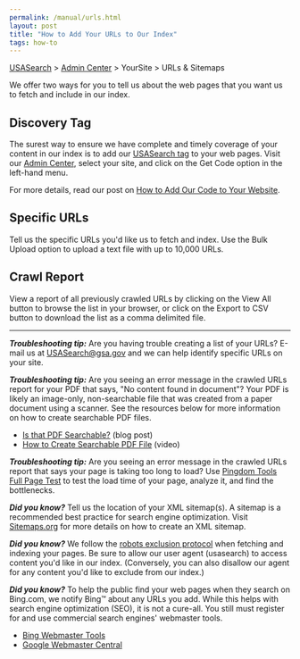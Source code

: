```yaml
---
permalink: /manual/urls.html
layout: post
title: "How to Add Your URLs to Our Index"
tags: how-to
---
```


[USASearch](http://usasearch.howto.gov/) > [Admin Center](http://search.usa.gov/affiliates/home) > YourSite > URLs & Sitemaps

We offer two ways for you to tell us about the web pages that you want us to fetch and include in our index.

## Discovery Tag

The surest way to ensure we have complete and timely coverage of your content in our index is to add our [USASearch tag](/manual/get-code.html) to your web pages. Visit our [Admin Center](http://search.usa.gov/affiliates/home), select your site, and click on the Get Code option in the left-hand menu.

For more details, read our post on [How to Add Our Code to Your Website](/manual/get-code.html).

## Specific URLs

Tell us the specific URLs you'd like us to fetch and index. Use the Bulk Upload option to upload a text file with up to 10,000 URLs.

## Crawl Report

View a report of all previously crawled URLs by clicking on the View All button to browse the list in your browser, or click on the Export to CSV button to download the list as a comma delimited file.

---

***Troubleshooting tip:*** Are you having trouble creating a list of your URLs? E-mail us at USASearch@gsa.gov and we can help identify specific URLs on your site.

***Troubleshooting tip:*** Are you seeing an error message in the crawled URLs report for your PDF that says, "No content found in document"? Your PDF is likely an image-only, non-searchable file that was created from a paper document using a scanner. See the resources below for more information on how to create searchable PDF files.

* [Is that PDF Searchable?](http://blogs.adobe.com/acrolaw/2007/02/is_that_pdf_sea/) (blog post)
* [How to Create Searchable PDF File](http://acrobatusers.com/tutorials/how-to-create-a-searchable-pdf-file) (video)

***Troubleshooting tip:*** Are you seeing an error message in the crawled URLs report that says your page is taking too long to load? Use [Pingdom Tools Full Page Test](http://tools.pingdom.com/fpt/) to test the load time of your page, analyze it, and find the bottlenecks.

***Did you know?*** Tell us the location of your XML sitemap(s). A sitemap is a recommended best practice for search engine optimization. Visit [Sitemaps.org](www.sitemaps.org) for more details on how to create an XML sitemap.

***Did you know?*** We follow the [robots exclusion protocol](http://www.robotstxt.org/robotstxt.html) when fetching and indexing your pages. Be sure to allow our user agent (usasearch) to access content you'd like in our index. (Conversely, you can also disallow our agent for any content you'd like to exclude from our index.)

***Did you know?*** To help the public find your web pages when they search on Bing.com, we notify Bing™ about any URLs you add. While this helps with search engine optimization (SEO), it is not a cure-all. You still must register for and use commercial search engines' webmaster tools.

* [Bing Webmaster Tools](http://www.bing.com/toolbox/webmasters/)
* [Google Webmaster Central](https://www.google.com/webmasters/)